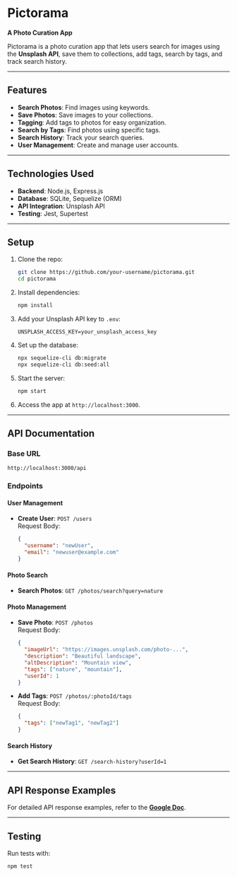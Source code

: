 # **Pictorama**  
**A Photo Curation App**  

Pictorama is a photo curation app that lets users search for images using the **Unsplash API**, save them to collections, add tags, search by tags, and track search history.  

---

## **Features**  
- **Search Photos**: Find images using keywords.  
- **Save Photos**: Save images to your collections.  
- **Tagging**: Add tags to photos for easy organization.  
- **Search by Tags**: Find photos using specific tags.  
- **Search History**: Track your search queries.  
- **User Management**: Create and manage user accounts.  

---

## **Technologies Used**  
- **Backend**: Node.js, Express.js  
- **Database**: SQLite, Sequelize (ORM)  
- **API Integration**: Unsplash API  
- **Testing**: Jest, Supertest  

---

## **Setup**  
1. Clone the repo:  
   ```bash
   git clone https://github.com/your-username/pictorama.git
   cd pictorama
   ```

2. Install dependencies:  
   ```bash
   npm install
   ```

3. Add your Unsplash API key to `.env`:  
   ```env
   UNSPLASH_ACCESS_KEY=your_unsplash_access_key
   ```

4. Set up the database:  
   ```bash
   npx sequelize-cli db:migrate
   npx sequelize-cli db:seed:all
   ```

5. Start the server:  
   ```bash
   npm start
   ```

6. Access the app at `http://localhost:3000`.  

---

## **API Documentation**  
### **Base URL**  
`http://localhost:3000/api`  

### **Endpoints**  
#### **User Management**  
- **Create User**: `POST /users`  
  Request Body:  
  ```json
  {
    "username": "newUser",
    "email": "newuser@example.com"
  }
  ```

#### **Photo Search**  
- **Search Photos**: `GET /photos/search?query=nature`  

#### **Photo Management**  
- **Save Photo**: `POST /photos`  
  Request Body:  
  ```json
  {
    "imageUrl": "https://images.unsplash.com/photo-...",
    "description": "Beautiful landscape",
    "altDescription": "Mountain view",
    "tags": ["nature", "mountain"],
    "userId": 1
  }
  ```

- **Add Tags**: `POST /photos/:photoId/tags`  
  Request Body:  
  ```json
  {
    "tags": ["newTag1", "newTag2"]
  }
  ```

#### **Search History**  
- **Get Search History**: `GET /search-history?userId=1`  

---

## **API Response Examples**  
For detailed API response examples, refer to the **[Google Doc](https://docs.google.com/document/d/1cOqnIpev29uv4zNyR9XMeEfYmFS6MEQzQI9BlfdItSM/edit?usp=sharing)**.  

---

## **Testing**  
Run tests with:  
```bash
npm test
``` 
